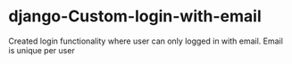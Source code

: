 # django-Custom-login-with-email

 Created login functionality where user can only logged in with email.
 Email is unique per user 

